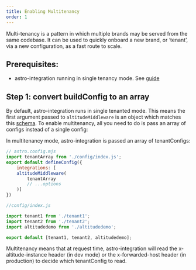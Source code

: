 ```yaml
---
title: Enabling Multitenancy
order: 1
---
```


Multi-tenancy is a pattern in which multiple brands may be served from the same codebase. It can be used to quickly onboard a new brand, or ‘tenant’, via a new configuration, as a fast route to scale.


## Prerequisites: 

- astro-integration running in single tenancy mode. See [guide](../guides/getting-started)
  
## Step 1: convert buildConfig to an array

By default, astro-integration runs in single tenanted mode. This means the first argument passed to `altitudeMiddleware` is an object which matches this [schema](https://github.com/THG-AltitudeSiteBuilds/astro-integration/blob/main/config_schemas/schemaV1.json). To enable multitenancy, all you need to do is pass an array of configs instead of a single config: 

In multitenancy mode, astro-integration is passed an array of tenantConfigs:  

```jsx
// astro.config.mjs
import tenantArray from './config/index.js';
export default defineConfig({
	integrations: [
	altitudeMiddleware(
		tenantArray
		// ...options
	)]
})
```

```jsx
//config/index.js

import tenant1 from './tenant1';
import tenant2 from './tenant2';
import altitudedemo from './altitudedemo';

export default [tenant1, tenant2, altitudedemo];
```

Multitenancy means that at request time, astro-integration will read the x-altitude-instance header (in dev mode) or the x-forwarded-host header (in production) to decide which tenantConfig to read. 

